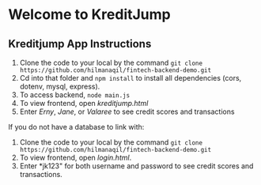 # Welcome to KreditJump


## Kreditjump App Instructions

1. Clone the code to your local by the command	`git clone https://github.com/hilmanaqil/fintech-backend-demo.git`
2. Cd into that folder and `npm install` to install all dependencies (cors, dotenv, mysql, express).
3. To access backend, `node main.js`
4. To view frontend, open *kreditjump.html*
5. Enter *Erny*, *Jane*, or *Valaree* to see credit scores and transactions



If you do not have a database to link with:
1. Clone the code to your local by the command	`git clone https://github.com/hilmanaqil/fintech-backend-demo.git`
2. To view frontend, open *login.html*.
3. Enter *jk123" for both username and password to see credit scores and transactions.
